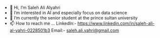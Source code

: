 - 👋 Hi, I’m Saleh Ali Alyahri
- 👀 I’m interested in AI and especially focus on data science
- 🌱 I’m currently the senior student at the prince sultan university 
- 📫 How to reach me ...
LinkedIn:-
https://www.linkedin.com/in/saleh-ali-al-yahri-0228501b3
Email:-
saleh.ali.yahri@gmail.com
<!---
SalehAliAlyahri/SalehAliAlyahri is a ✨ special ✨ repository because its `README.md` (this file) appears on your GitHub profile.
You can click the Preview link to take a look at your changes.
--->
